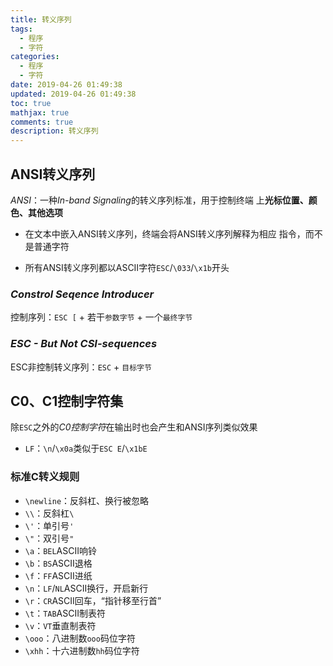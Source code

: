 ```yaml
---
title: 转义序列
tags:
  - 程序
  - 字符
categories:
  - 程序
  - 字符
date: 2019-04-26 01:49:38
updated: 2019-04-26 01:49:38
toc: true
mathjax: true
comments: true
description: 转义序列
---
```


##	ANSI转义序列

*ANSI*：一种*In-band Signaling*的转义序列标准，用于控制终端
上**光标位置、颜色、其他选项**

-	在文本中嵌入ANSI转义序列，终端会将ANSI转义序列解释为相应
	指令，而不是普通字符

-	所有ANSI转义序列都以ASCII字符`ESC`/`\033`/`\x1b`开头

###	*Constrol Seqence Introducer*

控制序列：`ESC [` + 若干`参数字节` + 一个`最终字节`

###	*ESC - But Not CSI-sequences*

ESC非控制转义序列：`ESC` + `目标字节`

##	C0、C1控制字符集

除`ESC`之外的*C0控制字符*在输出时也会产生和ANSI序列类似效果

-	`LF`：`\n`/`\x0a`类似于`ESC E`/`\x1bE`

###	标准C转义规则

-	`\newline`：反斜杠、换行被忽略
-	`\\`：反斜杠`\`
-	`\'`：单引号`'`
-	`\"`：双引号`"`
-	`\a`：`BEL`ASCII响铃
-	`\b`：`BS`ASCII退格
-	`\f`：`FF`ASCII进纸
-	`\n`：`LF`/`NL`ASCII换行，开启新行
-	`\r`：`CR`ASCII回车，“指针移至行首”
-	`\t`：`TAB`ASCII制表符
-	`\v`：`VT`垂直制表符
-	`\ooo`：八进制数`ooo`码位字符
-	`\xhh`：十六进制数`hh`码位字符





